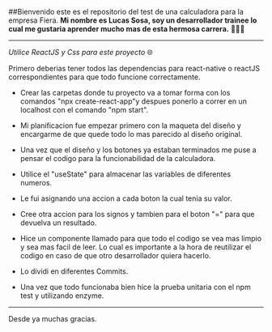 ##Bienvenido este es el repositorio del test de una calculadora para la empresa Fiera.
**Mi nombre es Lucas Sosa, soy un desarrollador trainee lo cual me gustaria aprender mucho mas de esta hermosa carrera.** 👨🏿‍💻

------------

*Utilice ReactJS y Css para este proyecto* 🌐

Primero deberias tener todos las dependencias para react-native o reactJS correspondientes para que todo funcione correctamente.

- Crear las carpetas donde tu proyecto va a tomar forma con los comandos "npx create-react-app"y despues ponerlo a correr en un localhost con el comando "npm start".

- Mi planificacion fue empezar primero con la maqueta del diseño y encargarme de que quede todo lo mas parecido al diseño original.
- Una vez que el diseño y los botones ya estaban terminados me puse a pensar el codigo para la funcionabilidad de la calculadora.

- Utilice el "useState" para almacenar las variables de diferentes numeros.

- Le fui asignando una accion a cada boton la cual tenia su valor. 

- Cree otra accion para los signos y tambien para el boton "=" para que devuelva un resultado.

- Hice un componente llamado <ScreenCalculator/> para que todo el codigo se vea mas limpio y sea mas facil de leer. Lo cual es importante a la hora de reutilizar el codigo en caso de que otro desarrollador quiera hacerlo.

- Lo dividi en diferentes Commits.

- Una vez que todo funcionaba bien hice la prueba unitaria con el npm test y utilizando enzyme.

------------

Desde ya muchas gracias.